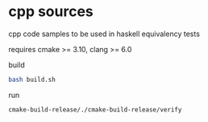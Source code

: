 # cpp sources 
cpp code samples to be used in haskell equivalency tests 

requires cmake >= 3.10, clang >= 6.0

build
```bash
bash build.sh
```

run
```bash
cmake-build-release/./cmake-build-release/verify
```
